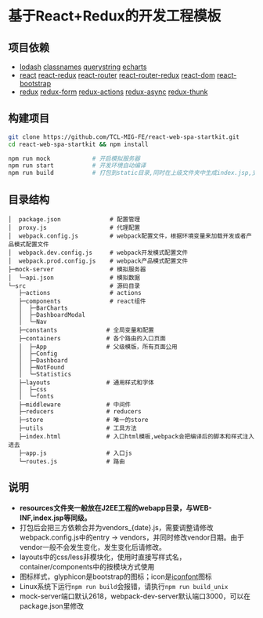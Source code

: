 # 基于React+Redux的开发工程模板

## 项目依赖
* [lodash][1] [classnames][2] [querystring][3] [echarts][4]
* [react][5] [react-redux][6] [react-router][7] [react-router-redux][8] [react-dom][9] [react-bootstrap][10]
* [redux][11] [redux-form][12] [redux-actions][13] [redux-async][14] [redux-thunk][15]

## 构建项目

```bash
git clone https://github.com/TCL-MIG-FE/react-web-spa-startkit.git
cd react-web-spa-startkit && npm install
```

```bash
npm run mock            # 开启模拟服务器
npm run start           # 开发环境自动编译
npm run build           # 打包到static目录,同时在上级文件夹中生成index.jsp,支持J2EE应用上下文
```

## 目录结构
    │  package.json              # 配置管理
    │  proxy.js                  # 代理配置
    │  webpack.config.js         # webpack配置文件，根据环境变量来加载开发或者产品模式配置文件
    │  webpack.dev.config.js     # webpack开发模式配置文件
    │  webpack.prod.config.js    # webpack产品模式配置文件
    ├─mock-server                # 模拟服务器
    │  └─api.json                # 模拟数据
    └─src                        # 源码目录
       ├─actions                 # actions
       ├─components              # react组件
       │  ├─BarCharts
       │  ├─DashboardModal
       │  └─Nav
       ├─constants              # 全局变量和配置
       ├─containers             # 各个路由的入口页面
       │  ├─App                 # 父级模版，所有页面公用
       │  ├─Config
       │  ├─Dashboard
       │  ├─NotFound
       │  └─Statistics
       ├─layouts                # 通用样式和字体
       │  ├─css
       │  └─fonts
       ├─middleware             # 中间件
       ├─reducers               # reducers
       ├─store                  # 唯一的store
       ├─utils                  # 工具方法
       ├─index.html             # 入口html模板,webpack会把编译后的脚本和样式注入进去
       ├─app.js                 # 入口js
       └─routes.js              # 路由


## 说明
* **resources文件夹一般放在J2EE工程的webapp目录，与WEB-INF,index.jsp等同级。**
* 打包后会把三方依赖合并为vendors_{date}.js，需要调整请修改webpack.config.js中的entry -> vendors，并同时修改vendor日期。由于vendor一般不会发生变化，发生变化后请修改。
* layouts中的css/less非模块化，使用时直接写样式名，container/components中的按模块方式使用
* 图标样式，glyphicon是bootstrap的图标；icon是[iconfont][16]图标
* Linux系统下运行`npm run build`会报错，请执行`npm run build_unix`
* mock-server端口默认2618，webpack-dev-server默认端口3000，可以在package.json里修改

[1]: https://www.npmjs.com/package/lodash
[2]: https://www.npmjs.com/package/classnames
[3]: https://www.npmjs.com/package/querystring
[4]: https://www.npmjs.com/package/echarts
[5]: https://www.npmjs.com/package/react
[6]: https://www.npmjs.com/package/react-redux
[7]: https://www.npmjs.com/package/react-router
[8]: https://www.npmjs.com/package/react-router-redux
[9]: https://www.npmjs.com/package/react-dom
[10]: https://www.npmjs.com/package/react-bootstrap
[11]: https://www.npmjs.com/package/redux
[12]: https://www.npmjs.com/package/redux-form
[13]: https://www.npmjs.com/package/redux-actions
[14]: https://www.npmjs.com/package/redux-async
[15]: https://www.npmjs.com/package/redux-thunk
[16]: http://www.iconfont.cn/